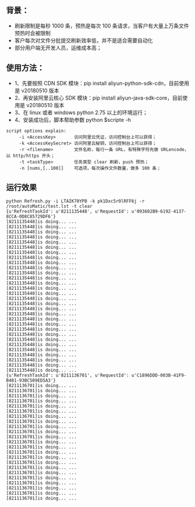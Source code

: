 ## 背景：
* 刷新限制是每秒 1000 条，预热是每次 100 条请求，当客户有大量上万条文件预热时会被限制
* 客户每次对文件分批提交刷新效率低，并不是适合需要自动化
* 部分用户端无开发人员，运维成本高；

## 使用方法：

* 1、先要按照 CDN  SDK 模块：pip install aliyun-python-sdk-cdn，目前使用是 v20180510 版本
* 2、再安装阿里云核心 SDK 模块：pip install aliyun-java-sdk-core，目前使用是 v20180510 版本
* 3、在 linux 或者 windows python 2.75 以上的环境运行；
* 4、安装成功后，脚本帮助参数 python $scripte -h

```
script options explain:             
	 -i <AccessKey>       访问阿里云凭证，访问控制台上可以获得；             
	 -k <AccessKeySecret> 访问阿里云秘钥，访问控制台上可以获得；             
	 -r <filename>        文件名称，每行一条 URL，有特殊字符先做 URLencode，以 http/https 开头；             
	 -t <taskType>        任务类型 clear 刷新，push 预热；             
	 -n [nums,[..100]]    可选项，每次操作文件数量，做多 100 条；
```

## 运行效果
```
python Refresh.py -i LTAIK70YPB -k pk1Dxc5r0lRFF6j -r /root/autoMatic/test.lst -t clear
{u'RefreshTaskId': u'8211135448', u'RequestId': u'093602B9-6192-4137-8CCA-0D8C85729DF6'}
[8211135448]is doing... ...
[8211135448]is doing... ...
[8211135448]is doing... ...
[8211135448]is doing... ...
[8211135448]is doing... ...
[8211135448]is doing... ...
[8211135448]is doing... ...
[8211135448]is doing... ...
[8211135448]is doing... ...
[8211135448]is doing... ...
[8211135448]is doing... ...
[8211135448]is doing... ...
[8211135448]is doing... ...
[8211135448]is doing... ...
[8211135448]is doing... ...
[8211135448]is doing... ...
[8211135448]is doing... ...
[8211135448]is doing... ...
[8211135448]is doing... ...
[8211135448]is doing... ...
[8211135448]is doing... ...
[8211135448]is doing... ...
[8211135448]is doing... ...
[8211135448]is doing... ...
[8211135448]is doing... ...
[8211135448]is doing... ...
[8211135448]is doing... ...
[8211135448]is doing... ...
[8211135448]is doing... ...
[8211135448]is doing... ...
{u'RefreshTaskId': u'8211136701', u'RequestId': u'C1896DDD-003B-41F9-B481-93BC509ED5A3'}
[8211136701]is doing... ...
[8211136701]is doing... ...
[8211136701]is doing... ...
[8211136701]is doing... ...
[8211136701]is doing... ...
[8211136701]is doing... ...
[8211136701]is doing... ...
[8211136701]is doing... ...
[8211136701]is doing... ...
[8211136701]is doing... ...
[8211136701]is doing... ...
[8211136701]is doing... ...
[8211136701]is doing... ...
[8211136701]is doing... ...
[8211136701]is doing... ...
[8211136701]is doing... ...
[8211136701]is doing... ...
[8211136701]is doing... ...
[8211136701]is doing... ...
[8211136701]is doing... ...
[8211136701]is doing... ...
[8211136701]is doing... ...
[8211136701]is doing... ...
```
